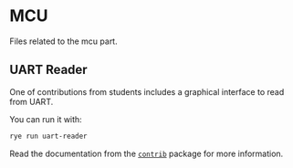 # MCU

Files related to the mcu part.

## UART Reader

One of contributions from students includes a graphical interface to read from UART.

You can run it with:

```bash
rye run uart-reader
```

Read the documentation from the [`contrib`](../contrib/) package for more information.
